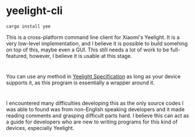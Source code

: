 # yeelight-cli
    cargo install yee
This is a cross-platform command line client for Xiaomi's Yeelight. It is a very low-level implementation, and I believe it is possible to build somehing on top of this, maybe even a GUI. This still needs a lot of work to be full-featured, however, I believe it is usable at this stage.
#
You can use any method in [Yeelight Specification](http://www.yeelight.com/download/Yeelight_Inter-Operation_Spec.pdf) as long as your device supports it, as this program is essentially a wrapper around it. 
#
I encountered many difficulties developing this as the only source codes I was able to found was from non-English speaking developers and it made reading comments and grasping difficult parts hard. I believe this can act as a guide for developers who are new to writing programs for this kind of devices, especially Yeelight.


